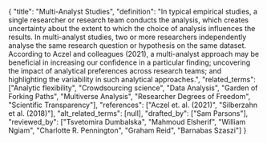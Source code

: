 {
    "title": "Multi-Analyst Studies",
    "definition": "In typical empirical studies, a single researcher or research team conducts the analysis, which creates uncertainty about the extent to which the choice of analysis influences the results. In multi-analyst studies, two or more researchers independently analyse the same research question or hypothesis on the same dataset. According to Aczel and colleagues (2021), a multi-analyst approach may be beneficial in increasing our confidence in a particular finding; uncovering the impact of analytical preferences across research teams; and highlighting the variability in such analytical approaches.",
    "related_terms": ["Analytic flexibility", "Crowdsourcing science", "Data Analysis", "Garden of Forking Paths", "Multiverse Analysis", "Researcher Degrees of Freedom", "Scientific Transparency"],
    "references": ["Aczel et. al. (2021)", "Silberzahn et al. (2018)"],
    "alt_related_terms": [null],
    "drafted_by": ["Sam Parsons"],
    "reviewed_by": ["Tsvetomira Dumbalska", "Mahmoud Elsherif", "William Ngiam", "Charlotte R. Pennington", "Graham Reid", "Barnabas Szaszi"]
  }

